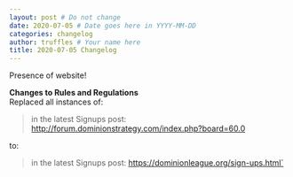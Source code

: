 ```yaml
---
layout: post # Do not change
date: 2020-07-05 # Date goes here in YYYY-MM-DD
categories: changelog
author: truffles # Your name here
title: 2020-07-05 Changelog
---
```

Presence of website!

**Changes to Rules and Regulations**  
Replaced all instances of:  
> in the latest Signups post: http://forum.dominionstrategy.com/index.php?board=60.0

to:

> in the latest Signups post: https://dominionleague.org/sign-ups.html`
